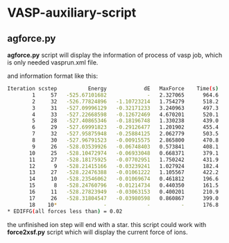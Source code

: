# VASP-auxiliary-script

## agforce.py

**agforce.py** script will display the information of process of vasp job, which is only needed vasprun.xml file.

and information format like this:

``` bash
Iteration scstep          Energy            dE   MaxForce    Time(s)
        1     57   -525.67101682             -   2.327065      964.6
        2     32   -526.77824896   -1.10723214   1.754279      518.2
        3     31   -527.09996129   -0.32171233   3.240963      497.3
        4     33   -527.22668598   -0.12672469   4.670201      520.1
        5     28   -527.40865346   -0.18196748   1.330238      439.0
        6     29   -527.69991823   -0.29126477   1.201902      455.4
        7     32   -527.95875948   -0.25884125   2.062779      503.5
        8     30   -527.96791523   -0.00915575   2.865800      470.8
        9     26   -528.03539926   -0.06748403   0.573841      408.1
       10     25   -528.10472974   -0.06933048   0.668371      379.1
       11     27   -528.18175925   -0.07702951   1.750242      431.9
       12      9   -528.21415166   -0.03239241   1.027924      182.4
       13     27   -528.22476388   -0.01061222   1.105567      422.2
       14     10   -528.23546062   -0.01069674   0.461812      196.6
       15      8   -528.24760796   -0.01214734   0.440350      161.5
       16     11   -528.27823949   -0.03063153   0.400201      210.9
       17     26   -528.31804547   -0.03980598   0.860867      399.0
       18    10*               -             -          -      176.8
* EDIFFG(all forces less than) = 0.02
```

the unfinished ion step will end with a star. this script could work with **force2xsf.py** script which will display the current force of ions.
